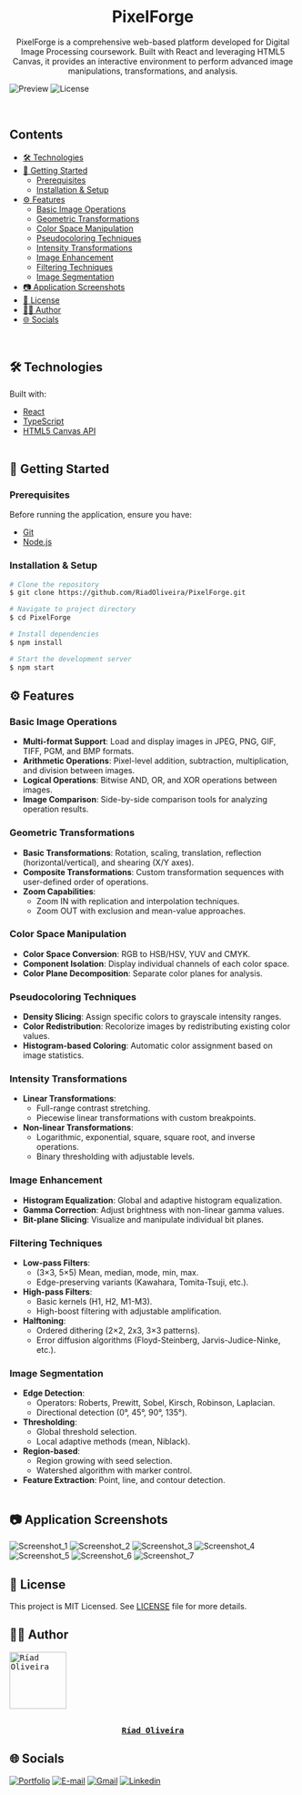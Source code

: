 <h1 align="center">PixelForge</h1>

<p align="center">
  PixelForge is a comprehensive web-based platform developed for Digital Image Processing coursework. Built with React and leveraging HTML5 Canvas, it provides an interactive environment to perform advanced image manipulations, transformations, and analysis.
</p>

![Preview](https://github.com/user-attachments/assets/b3559b39-b4c6-4f14-86b4-95415caf090f)
![License](https://img.shields.io/github/license/RiadOliveira/PixelForge)

<br/>

## Contents
<!--ts-->
* [🛠️ Technologies](#technologies)
* [🚀 Getting Started](#getting-started)
  * [Prerequisites](#prerequisites)
  * [Installation & Setup](#setup)
* [⚙️ Features](#features)
  * [Basic Image Operations](#basic-ops)
  * [Geometric Transformations](#geo-transforms)
  * [Color Space Manipulation](#color-spaces)
  * [Pseudocoloring Techniques](#pseudocoloring)
  * [Intensity Transformations](#intensity-transforms)
  * [Image Enhancement](#enhancement)
  * [Filtering Techniques](#filtering)
  * [Image Segmentation](#segmentation)
* [📷 Application Screenshots](#screenshots)
* [📝 License](#license)
* [👨‍💻 Author](#author)
* [🌐 Socials](#socials)
<!--te-->
<br/>

<h2 id="technologies">🛠️ Technologies</h2>
Built with:

* [React](https://reactjs.org/)
* [TypeScript](https://www.typescriptlang.org/)
* [HTML5 Canvas API](https://developer.mozilla.org/en-US/docs/Web/API/Canvas_API) <br/><br/>

<h2 id="getting-started">🚀 Getting Started</h2>

<h3 id="prerequisites">Prerequisites</h3>

Before running the application, ensure you have:
* [Git](https://git-scm.com/)
* [Node.js](https://nodejs.org/)

<h3 id="setup">Installation & Setup</h3>

```bash
# Clone the repository
$ git clone https://github.com/RiadOliveira/PixelForge.git

# Navigate to project directory
$ cd PixelForge

# Install dependencies
$ npm install

# Start the development server
$ npm start
```

<h2 id="features">⚙️ Features</h2>

<h3 id="basic-ops">Basic Image Operations</h3>

- **Multi-format Support**: Load and display images in JPEG, PNG, GIF, TIFF, PGM, and BMP formats.
- **Arithmetic Operations**: Pixel-level addition, subtraction, multiplication, and division between images.
- **Logical Operations**: Bitwise AND, OR, and XOR operations between images.
- **Image Comparison**: Side-by-side comparison tools for analyzing operation results.

<h3 id="geo-transforms">Geometric Transformations</h3>

- **Basic Transformations**: Rotation, scaling, translation, reflection (horizontal/vertical), and shearing (X/Y axes).
- **Composite Transformations**: Custom transformation sequences with user-defined order of operations.
- **Zoom Capabilities**: 
  - Zoom IN with replication and interpolation techniques.
  - Zoom OUT with exclusion and mean-value approaches.

<h3 id="color-spaces">Color Space Manipulation</h3>

- **Color Space Conversion**: RGB to HSB/HSV, YUV and CMYK.
- **Component Isolation**: Display individual channels of each color space.
- **Color Plane Decomposition**: Separate color planes for analysis.

<h3 id="pseudocoloring">Pseudocoloring Techniques</h3>

- **Density Slicing**: Assign specific colors to grayscale intensity ranges.
- **Color Redistribution**: Recolorize images by redistributing existing color values.
- **Histogram-based Coloring**: Automatic color assignment based on image statistics.

<h3 id="intensity-transforms">Intensity Transformations</h3>

- **Linear Transformations**: 
  - Full-range contrast stretching.
  - Piecewise linear transformations with custom breakpoints.
- **Non-linear Transformations**: 
  - Logarithmic, exponential, square, square root, and inverse operations.
  - Binary thresholding with adjustable levels.

<h3 id="enhancement">Image Enhancement</h3>

- **Histogram Equalization**: Global and adaptive histogram equalization.
- **Gamma Correction**: Adjust brightness with non-linear gamma values.
- **Bit-plane Slicing**: Visualize and manipulate individual bit planes.

<h3 id="filtering">Filtering Techniques</h3>

- **Low-pass Filters**: 
  - (3×3, 5×5) Mean, median, mode, min, max.
  - Edge-preserving variants (Kawahara, Tomita-Tsuji, etc.).
- **High-pass Filters**: 
  - Basic kernels (H1, H2, M1-M3).
  - High-boost filtering with adjustable amplification.
- **Halftoning**: 
  - Ordered dithering (2×2, 2x3, 3×3 patterns).
  - Error diffusion algorithms (Floyd-Steinberg, Jarvis-Judice-Ninke, etc.).

<h3 id="segmentation">Image Segmentation</h3>

- **Edge Detection**: 
  - Operators: Roberts, Prewitt, Sobel, Kirsch, Robinson, Laplacian.
  - Directional detection (0°, 45°, 90°, 135°).
- **Thresholding**: 
  - Global threshold selection.
  - Local adaptive methods (mean, Niblack).
- **Region-based**: 
  - Region growing with seed selection.
  - Watershed algorithm with marker control.
- **Feature Extraction**: Point, line, and contour detection. <br/><br/>

<h2 id="screenshots">📷 Application Screenshots</h2>

![Screenshot_1](https://github.com/user-attachments/assets/98ee2a87-283c-4b34-b852-e3171f3a0549)
![Screenshot_2](https://github.com/user-attachments/assets/a67cc46d-4b29-4f1f-aad6-4a9ba5529bd3)
![Screenshot_3](https://github.com/user-attachments/assets/052b716b-1cd1-4c3a-82b7-a15dba843bc4)
![Screenshot_4](https://github.com/user-attachments/assets/326101f7-c306-4e06-8e55-80c7cc16e6c5)
![Screenshot_5](https://github.com/user-attachments/assets/b3559b39-b4c6-4f14-86b4-95415caf090f)
![Screenshot_6](https://github.com/user-attachments/assets/d3163500-bd9d-48f7-bc83-1923a524e399)
![Screenshot_7](https://github.com/user-attachments/assets/403ce42c-d759-4da6-860a-63cfc19285be)

<h2 id="license">📝 License</h2>
This project is MIT Licensed. See <a href="https://github.com/RiadOliveira/PixelForge/blob/main/LICENSE">LICENSE</a> file for more details.

<br/>

<h2 id="author">👨‍💻 Author</h2>

<kbd>
  <a href="https://github.com/RiadOliveira">
    <img src="https://avatars.githubusercontent.com/u/69125013?v=4" width="100" alt="Ríad Oliveira"/>
    <br/><br/>
    <p align="center"><b>Ríad Oliveira</b></p>
  </a>
</kbd>

## 🌐 Socials

<div id="socials">
  <a href="https://portfolio-riadoliveira.vercel.app"><img class="badge" src="https://img.shields.io/badge/Portfolio-%23000000.svg?style=for-the-badge&logo=firefox&logoColor=#FF7139" alt="Portfolio" target="_blank"></a>
  <a href = "mailto:riad.oliveira@hotmail.com"><img class="badge" src="https://img.shields.io/badge/Microsoft_Outlook-0078D4?style=for-the-badge&logo=microsoft-outlook&logoColor=white" alt="E-mail" target="_blank"/></a>
  <a href = "mailto:riad.oliveira@gmail.com"><img class="badge" src="https://img.shields.io/badge/Gmail-D14836?style=for-the-badge&logo=gmail&logoColor=white" alt="Gmail" target="_blank"/></a>
  <a href="https://www.linkedin.com/in/ríad-oliveira" target="_blank"><img class="badge" src="https://img.shields.io/badge/-LinkedIn-%230077B5?style=for-the-badge&logo=linkedin&logoColor=white" alt="Linkedin" target="_blank"/></a>
</div>
